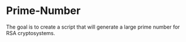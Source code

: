 # Prime-Number
The goal is to create a script that will generate a large prime number for RSA cryptosystems.
